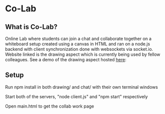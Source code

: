 # Co-Lab

## What is Co-Lab?
Online Lab where students can join a chat and collaborate together on a whiteboard setup created using a canvas in HTML and ran on a node.js backend with client synchronization done with websockets via socket.io. Website linked is the drawing aspect which is currently being used by fellow colleagues.
See a demo of the drawing aspect hosted [here](http://www.drawcanvas.cloudno.de/):

## Setup
Run npm install in both drawing/ and chat/ with their own terminal windows

Start both of the servers, "node client.js" and "npm start" respectively

Open main.html to get the collab work page
